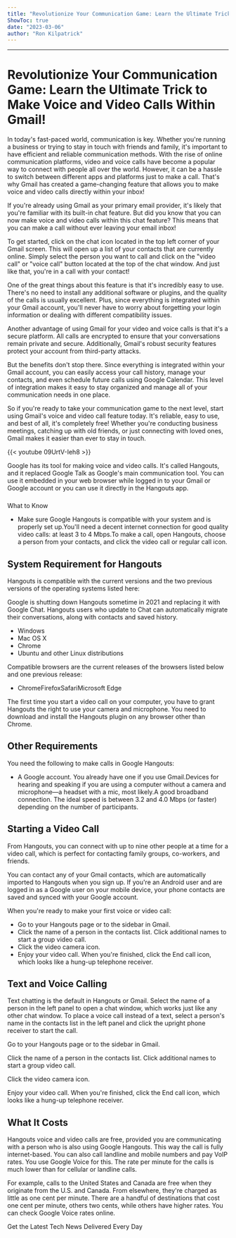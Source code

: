 ```yaml
---
title: "Revolutionize Your Communication Game: Learn the Ultimate Trick to Make Voice and Video Calls Within Gmail!"
ShowToc: true 
date: "2023-03-06"
author: "Ron Kilpatrick"
---
```

*****
# Revolutionize Your Communication Game: Learn the Ultimate Trick to Make Voice and Video Calls Within Gmail!

In today's fast-paced world, communication is key. Whether you're running a business or trying to stay in touch with friends and family, it's important to have efficient and reliable communication methods. With the rise of online communication platforms, video and voice calls have become a popular way to connect with people all over the world. However, it can be a hassle to switch between different apps and platforms just to make a call. That's why Gmail has created a game-changing feature that allows you to make voice and video calls directly within your inbox! 

If you're already using Gmail as your primary email provider, it's likely that you're familiar with its built-in chat feature. But did you know that you can now make voice and video calls within this chat feature? This means that you can make a call without ever leaving your email inbox!

To get started, click on the chat icon located in the top left corner of your Gmail screen. This will open up a list of your contacts that are currently online. Simply select the person you want to call and click on the "video call" or "voice call" button located at the top of the chat window. And just like that, you're in a call with your contact!

One of the great things about this feature is that it's incredibly easy to use. There's no need to install any additional software or plugins, and the quality of the calls is usually excellent. Plus, since everything is integrated within your Gmail account, you'll never have to worry about forgetting your login information or dealing with different compatibility issues.

Another advantage of using Gmail for your video and voice calls is that it's a secure platform. All calls are encrypted to ensure that your conversations remain private and secure. Additionally, Gmail's robust security features protect your account from third-party attacks.

But the benefits don't stop there. Since everything is integrated within your Gmail account, you can easily access your call history, manage your contacts, and even schedule future calls using Google Calendar. This level of integration makes it easy to stay organized and manage all of your communication needs in one place.

So if you're ready to take your communication game to the next level, start using Gmail's voice and video call feature today. It's reliable, easy to use, and best of all, it's completely free! Whether you're conducting business meetings, catching up with old friends, or just connecting with loved ones, Gmail makes it easier than ever to stay in touch.

{{< youtube 09UrtV-Ieh8 >}} 




Google has its tool for making voice and video calls. It's called Hangouts, and it replaced Google Talk as Google's main communication tool. You can use it embedded in your web browser while logged in to your Gmail or Google account or you can use it directly in the Hangouts app.

 
### 
What to Know
 
- Make sure Google Hangouts is compatible with your system and is properly set up.You'll need a decent internet connection for good quality video calls: at least 3 to 4 Mbps.To make a call, open Hangouts, choose a person from your contacts, and click the video call or regular call icon.

 
##   System Requirement for Hangouts  
 

Hangouts is compatible with the current versions and the two previous versions of the operating systems listed here:

 
Google is shutting down Hangouts sometime in 2021 and replacing it with Google Chat. Hangouts users who update to Chat can automatically migrate their conversations, along with contacts and saved history.
 
- Windows
 - Mac OS X
 - Chrome
 - Ubuntu and other Linux distributions

 

Compatible browsers are the current releases of the browsers listed below and one previous release:

 
- ChromeFirefoxSafariMicrosoft Edge

 

The first time you start a video call on your computer, you have to grant Hangouts the right to use your camera and microphone. You need to download and install the Hangouts plugin on any browser other than Chrome.

 
##   Other Requirements  
 

You need the following to make calls in Google Hangouts:

 
- A Google account. You already have one if you use Gmail.Devices for hearing and speaking if you are using a computer without a camera and microphone—a headset with a mic, most likely.A good broadband connection. The ideal speed is between 3.2 and 4.0 Mbps (or faster) depending on the number of participants.

 
##   Starting a Video Call  
 

From Hangouts, you can connect with up to nine other people at a time for a video call, which is perfect for contacting family groups, co-workers, and friends.

 

You can contact any of your Gmail contacts, which are automatically imported to Hangouts when you sign up. If you're an Android user and are logged in as a Google user on your mobile device, your phone contacts are saved and synced with your Google account. 

 

When you're ready to make your first voice or video call:

 
- Go to your Hangouts page or to the sidebar in Gmail.
 - Click the name of a person in the contacts list. Click additional names to start a group video call.
 - Click the video camera icon.
 - Enjoy your video call. When you're finished, click the End call icon, which looks like a hung-up telephone receiver.

 
##   Text and Voice Calling  
 

Text chatting is the default in Hangouts or Gmail. Select the name of a person in the left panel to open a chat window, which works just like any other chat window. To place a voice call instead of a text, select a person's name in the contacts list in the left panel and click the upright phone receiver to start the call.

 

Go to your Hangouts page or to the sidebar in Gmail.

 

Click the name of a person in the contacts list. Click additional names to start a group video call.

 

Click the video camera icon.

 

Enjoy your video call. When you're finished, click the End call icon, which looks like a hung-up telephone receiver.

 
##   What It Costs  
 

Hangouts voice and video calls are free, provided you are communicating with a person who is also using Google Hangouts. This way the call is fully internet-based. You can also call landline and mobile numbers and pay VoIP rates. You use Google Voice for this. The rate per minute for the calls is much lower than for cellular or landline calls. 

 

For example, calls to the United States and Canada are free when they originate from the U.S. and Canada. From elsewhere, they're charged as little as one cent per minute. There are a handful of destinations that cost one cent per minute, others two cents, while others have higher rates. You can check Google Voice rates online. 

 

Get the Latest Tech News Delivered Every Day




